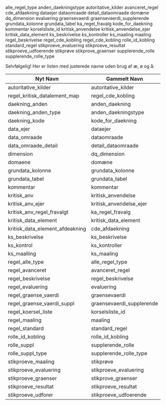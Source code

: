 alle_regel_type
anden_daekningstype
autoritative_kilder
avanceret_regel
cde_afdaekning
dataejer
dataomraade
detail_dataomraade
domæne
dq_dimension
evaluering
graensevaerdi
graensevaerdi_supplerende
grundata_kolonne
grundata_tabel
ka_regel_fravalg
kode_for_daekning
kommentar
korselsliste_id
kritisk_anvendelse
kritisk_anvendelse_ejer
kritisk_data_element
ks_beskrivelse
ks_kontroller
ks_maaling
maaling
regel_beskrivelse
regel_cde_kobling
regel_cde_kobling
rolle_id_kobling
standard_regel
stikproeve_evaluering
stikproeve_resultat
stikproeve_udfoerende
stikprøve
stikprove_graenser
supplerende_rolle
supplerende_rolle_type


Selvfølgelig! Her er listen med justerede navne uden brug af æ, ø og å:

| **Nyt Navn**                    | **Gammelt Navn**          |
| ------------------------------- | ------------------------- |
| autoritative_kilder             | autoritative_kilder       |
| regel_kritisk_datalement_map    | regel_cde_kobling         |
| daekning_anden                  | anden_daekning            |
| daekning_anden_type             | anden_daekningstype       |
| daekning_kode                   | kode_for_daekning         |
| data_ejer                       | dataejer                  |
| data_omraade                    | dataomraade               |
| data_omraade_detail             | detail_dataomraade        |
| dimension                       | dq_dimension              |
| domaene                         | domæne                    |
| grundata_kolonne                | grundata_kolonne          |
| grundata_tabel                  | grundata_tabel            |
| kommentar                       | kommentar                 |
| kritisk_anv                     | kritisk_anvendelse        |
| kritisk_anv_ejer                | kritisk_anvendelse_ejer   |
| kritisk_anv_regel_fravalgt      | ka_regel_fravalg          |
| kritisk_data_element            | kritisk_data_element      |
| kritisk_data_element_afdeakning | cde_afdaekning            |
| ks_beskrivelse                  | ks_beskrivelse            |
| ks_kontrol                      | ks_kontroller             |
| ks_maalling                     | ks_maaling                |
| regel_alle_type                 | alle_regel_type           |
| regel_avanceret                 | avanceret_regel           |
| regel_beskrivelse                  | regel_beskrivelse         |
| regel_evaluering                | evaluering                |
| regel_graense_vaerdi            | graensevaerdi             |
| regel_graense_vaerdi_suppl      | graensevaerdi_supplerende |
| regel_koersel_liste              | korselsliste_id           |
| regel_maaling                   | maaling                   |
| regel_standard                  | standard_regel            |
| rolle_id_kobling                | rolle_id_kobling          |
| rolle_suppl                     | supplerende_rolle         |
| rolle_suppl_type                | supplerende_rolle_type    |
| stikproeve_maaling               | stikprøve                 |
| stikproeve_evaluering            | stikproeve_evaluering     |
| stikproeve_graenser              | stikprove_graenser        |
| stikproeve_resultat              | stikproeve_resultat       |
| stikproeve_udforer               | stikproeve_udfoerende     |
